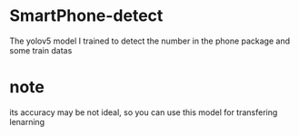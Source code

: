 # SmartPhone-detect
The yolov5 model I trained to detect the number in the phone package and some train datas 
# note 
its accuracy may be not ideal, so you can use this model for transfering lenarning

